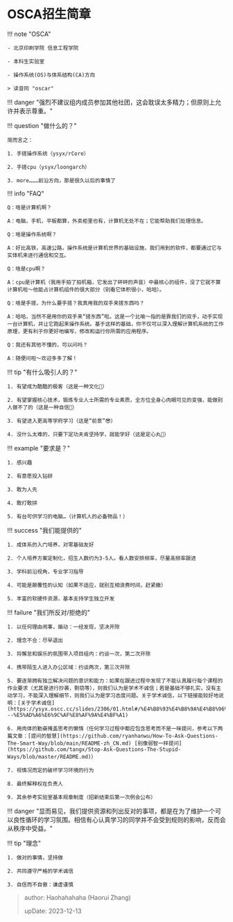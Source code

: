 # OSCA招生简章

!!! note "OSCA"

	- 北京印刷学院 信息工程学院

	- 本科生实验室

	- 操作系统(OS)与体系结构(CA)方向

	> 读音同 "oscar"


!!! danger "强烈不建议组内成员参加其他社团，这会耽误太多精力；但原则上允许并表示尊重。"

!!! question "做什么的？"

	简而言之：

	1. 手搓操作系统（ysyx/rCore）

	2. 手搓cpu（ysyx/loongarch）

	3. more………前沿方向，那是很久以后的事情了

!!! info "FAQ"

	Q：啥是计算机啊？

	A：电脑，手机，平板都算，外卖柜里也有，计算机无处不在；它能帮助我们处理信息。

	Q：啥是操作系统啊？

	A：好比高铁，高速公路，操作系统是计算机世界的基础设施，我们用到的软件，都要通过它与实体机来进行通信和交互。

	Q：啥是cpu啊？

	A：cpu是计算机（我用手拍了拍机箱，它发出了砰砰的声音）中最核心的组件，没了它就不算计算机啦～他能占计算机组件的很大部分（别看它体积很小，哈哈）。

	Q：啥是手搓，为什么要手搓？我真用我的双手来搓东西吗？

	A：哈哈，当然不是用你的双手来“搓东西”啦。这是一个比喻～指的是靠我们的双手，动手实现一台计算机，并让它跑起来操作系统。基于这样的基础，你不仅可以深入理解计算机系统的工作原理，更有利于你更好地编写，修改和运行你所需的应用程序。

	Q：我还有其他不懂的，可以问吗？

	A：随便问啦～欢迎多多了解！

!!! tip "有什么吸引人的？"

	1. 有望成为酷酷的极客（这是一种文化🤙）

	2. 有望掌握核心技术，锻炼专业人士所需的专业素质，全方位全身心肉眼可见的变强，能做别人做不了的（这是一种自信🤏）

	3. 有望进入更高等学府学习（这是“前景”😎）

	4. 没什么太难的，只要下定功夫肯坚持学，就能学好（这是定心丸🤤）

!!! example "要求是？"

	1. 感兴趣

	2. 有意愿投入钻研

	3. 敢为人先

	4. 敢打敢拼

	5. 有台可供学习的电脑…（计算机人的必备物品！）

!!! success "我们能提供的"

	1. 成体系的入门培养，对零基础友好

	2. 个人培养方案定制化，招生人数约为3-5人。看人数安排频率，尽量高频率跟进

	3. 学科前沿视角，专业学习指导

	4. 可能是颠覆性的认知（如果不适应，就别互相浪费时间，赶紧撤）

	5. 丰富的软硬件资源，基本支持学生独立开发

!!! failure "我们所反对/拒绝的"

	1. 以任何理由闹事，煽动：一经发现，坚决开除

	2. 理念不合：尽早退出

	3. 将懈怠和娱乐的氛围带入项目组内：约谈一次，第二次开除

	4. 携带陌生人进入办公区域：约谈两次，第三次开除

	5. 要逐渐拥有独立解决问题的意识和能力：如果在跟进过程中发现了不能认真履行每个课程的作业要求（尤其是进行抄袭，剽窃等），则我们认为是学术不诚信；若是基础不够扎实，没有主动学习，不能深入理解细节，则我们认为是学习态度问题。关于学术诚信，以下链接能较好地说明：[关于学术诚信](https://ysyx.oscc.cc/slides/2306/01.html#/%E4%B8%93%E4%B8%9A%E4%B8%96%E7%95%8C%E8%A7%821---%E5%AD%A6%E6%9C%AF%E8%AF%9A%E4%BF%A1)

	6. 用肉体的勤奋掩盖思考的懒惰（任何学习过程中都应包含思考而不是一味提问，参考以下两篇文章：[提问的智慧](https://github.com/ryanhanwu/How-To-Ask-Questions-The-Smart-Way/blob/main/README-zh_CN.md) [别像弱智一样提问](https://github.com/tangx/Stop-Ask-Questions-The-Stupid-Ways/blob/master/README.md)）

	7. 视情况而定的破坏学习环境的行为

	8. 最终解释权在负责人

	9. 其余参考实验室基本规章制度（招新结束后第一次例会公布）



!!! danger "显而易见，我们提供资源和列出反对的事项，都是在为了维护一个可以良性循环的学习氛围。相信有心认真学习的同学并不会受到规则的影响，反而会从秩序中受益。"



!!! tip "理念"

	1. 做对的事情，坚持做

	2. 共同遵守严格的学术诚信

	3. 自信而不自傲：谦虚谨慎


> author: Haohahahaha (Haorui Zhang)
>
> upDate: 2023-12-13

